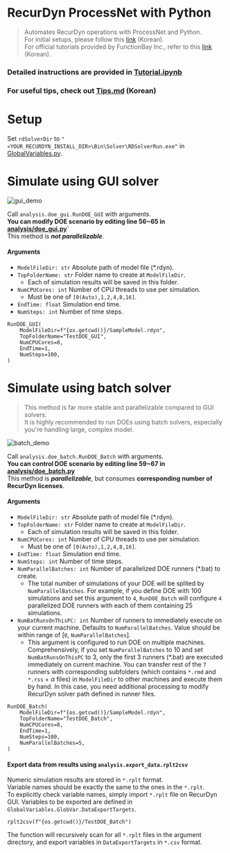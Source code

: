 # RecurDyn ProcessNet with Python
> Automates RecurDyn operations with ProcessNet and Python.  
For initial setups, please follow this [link](http://www.safetyman.kr/processnet-python-%ec%82%ac%ec%9a%a9%eb%b2%95/) (Korean).    
For official tutorials provided by FunctionBay Inc., refer to this [link](https://www.youtube.com/watch?v=QjCFDidGmHo) (Korean).


### Detailed instructions are provided in [Tutorial.ipynb](https://github.com/hyeonbeenlee/RecurDynPython/blob/main/Tutorial.ipynb)
### For useful tips, check out [Tips.md](https://github.com/hyeonbeenlee/RecurDynPython/blob/main/Tips.md) (Korean)
# Setup
Set `rdSolverDir` to `"<YOUR_RECURDYN_INSTALL_DIR>\Bin\Solver\RDSolverRun.exe"` in [GlobalVariables.py](https://github.com/hyeonbeenlee/RecurDynPython/blob/main/GlobalVariables.py).

# Simulate using GUI solver
![gui_demo](https://github.com/hyeonbeenlee/RecurDynPython/assets/78078652/fc98aef7-bc89-43e6-9415-4245846be155)

Call `analysis.doe_gui.RunDOE_GUI` with arguments.  
**You can modify DOE scenario by editing line 56~65 in [analysis/doe_gui.py](https://github.com/hyeonbeenlee/RecurDynPython/blob/main/analysis/doe_gui.py)`**  
This method is **_not parallelizable_**.

#### Arguments

- `ModelFileDir: str` Absolute path of model file (\*.rdyn).
- `TopFolderName: str` Folder name to create at `ModelFileDir`.
  - Each of simulation results will be saved in this folder.
- `NumCPUCores: int` Number of CPU threads to use per simulation.
  - Must be one of `[0(Auto),1,2,4,8,16]`.
- `EndTime: float` Simulation end time.
- `NumSteps: int` Number of time steps.

```
RunDOE_GUI(
    ModelFileDir=f"{os.getcwd()}/SampleModel.rdyn",
    TopFolderName="TestDOE_GUI",
    NumCPUCores=8,
    EndTime=1,
    NumSteps=100,
)
```

# Simulate using batch solver
> This method is far more stable and parallelizable compared to GUI solvers.  
> It is highly recommended to run DOEs using batch solvers, especially you're handling large, complex model.

![batch_demo](https://github.com/hyeonbeenlee/RecurDynPython/assets/78078652/62b8ddea-f3a2-438a-a322-77b9e1c2b7ec)

Call `analysis.doe_batch.RunDOE_Batch` with arguments.  
**You can control DOE scenario by editing line 59~67 in [analysis/doe_batch.py](https://github.com/hyeonbeenlee/RecurDynPython/blob/main/analysis/doe_batch.py)**  
This method is **_parallelizable_**, but consumes **corresponding number of RecurDyn licenses**.

#### Arguments

- `ModelFileDir: str` Absolute path of model file (\*.rdyn).
- `TopFolderName: str` Folder name to create at `ModelFileDir`.
  - Each of simulation results will be saved in this folder.
- `NumCPUCores: int` Number of CPU threads to use per simulation.
  - Must be one of `[0(Auto),1,2,4,8,16]`.
- `EndTime: float` Simulation end time.
- `NumSteps: int` Number of time steps.
- `NumParallelBatches: int` Number of parallelized DOE runners (\*.bat) to create. 
  - The total number of simulations of your DOE will be splited by ```NumParallelBatches```. For example, if you define DOE with 100 simulations and set this argument to `4`, `RunDOE_Batch` will configure `4` parallelized DOE runners with each of them containing 25 simulations.
- `NumBatRunsOnThisPC: int` Number of runners to immediately execute on your current machine. Defaults to `NumParallelBatches`. Value should be within range of [`0`, `NumParallelBatches`].
  - This argument is configured to run DOE on multiple machines. Comprehensively, if you set `NumParallelBatches` to 10 and set `NumBatRunsOnThisPC` to 3, only the first 3 runners (\*.bat) are executed immediately on current machine. You can transfer rest of the `7` runners with corresponding subfolders (which contains `*.rmd` and `*.rss` + $\alpha$ files) in `ModelFileDir` to other machines and execute them by hand. In this case, you need additional processing to modify RecurDyn solver path defined in runner files.
```
RunDOE_Batch(
    ModelFileDir=f"{os.getcwd()}/SampleModel.rdyn",
    TopFolderName="TestDOE_Batch",
    NumCPUCores=8,
    EndTime=1,
    NumSteps=100,
    NumParallelBatches=5,
)
```

#### Export data from results using `analysis.export_data.rplt2csv`

Numeric simulation results are stored in `*.rplt` format.  
Variable names should be exactly the same to the ones in the `*.rplt`.  
To explicitly check variable names, simply import `*.rplt` file on RecurDyn GUI.
Variables to be exported are defined in `GlobalVariables.GlobVar.DataExportTargets`.  

```
rplt2csv(f"{os.getcwd()}/TestDOE_Batch")
```

The function will recursively scan for all `*.rplt` files in the argument directory, and export variables in `DataExportTargets` in `*.csv` format.
